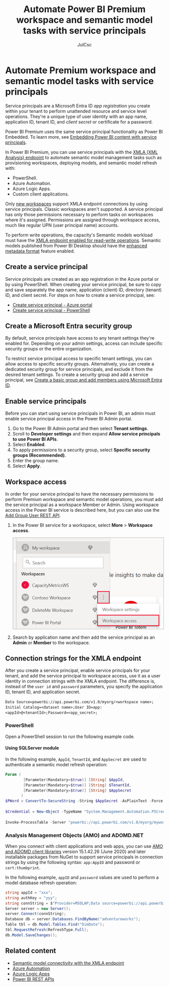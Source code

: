 ﻿---
title: Automate Power BI Premium workspace and semantic model tasks with service principals
description: Learn how to use service principals for automating Power BI Premium workspace and semantic model management tasks.
author: JulCsc
ms.author: juliacawthra
ms.reviewer: kayu
ms.service: powerbi
ms.subservice: powerbi-premium
ms.topic: how-to
ms.date: 11/16/2022
LocalizationGroup: Premium
---

# Automate Premium workspace and semantic model tasks with service principals

Service principals are a Microsoft Entra ID *app registration* you create within your tenant to perform unattended resource and service level operations. They're a unique type of user identity with an app name, application ID, tenant ID, and *client secret* or certificate for a password.

Power BI Premium uses the same service principal functionality as Power BI Embedded. To learn more, see [Embedding Power BI content with service principals](/power-bi/developer/embedded/embed-service-principal).

In Power BI Premium, you can use service principals with the [XMLA (XML Analysis) endpoint](service-premium-connect-tools.md) to automate semantic model management tasks such as provisioning workspaces, deploying models, and semantic model refresh with:

- PowerShell.
- Azure Automation.
- Azure Logic Apps.
- Custom client applications.

Only [new workspaces](/power-bi/collaborate-share/service-new-workspaces) support XMLA endpoint connections by using service principals. Classic workspaces aren't supported. A service principal has only those permissions necessary to perform tasks on workspaces where it's assigned. Permissions are assigned through workspace access, much like regular UPN (user principal name) accounts.

To perform write operations, the capacity's Semantic models workload must have the [XMLA endpoint enabled for read-write operations](service-premium-connect-tools.md#enable-xmla-read-write). Semantic models published from Power BI Desktop should have the [enhanced metadata format](/power-bi/connect-data/desktop-enhanced-dataset-metadata) feature enabled.

## Create a service principal

Service principals are created as an app registration in the Azure portal or by using PowerShell. When creating your service principal, be sure to copy and save separately the app name, application (client) ID, directory (tenant) ID, and client secret. For steps on how to create a service principal, see:

- [Create service principal - Azure portal](/azure/active-directory/develop/howto-create-service-principal-portal)
- [Create service principal - PowerShell](/azure/active-directory/develop/howto-authenticate-service-principal-powershell)

<a name='create-an-azure-ad-security-group'></a>

## Create a Microsoft Entra security group

By default, service principals have access to any tenant settings they're enabled for. Depending on your admin settings, access can include specific security groups or the entire organization.

To restrict service principal access to specific tenant settings, you can allow access to specific security groups. Alternatively, you can create a dedicated security group for service principals, and exclude it from the desired tenant settings. To create a security group and add a service principal, see [Create a basic group and add members using Microsoft Entra ID](/azure/active-directory/fundamentals/active-directory-groups-create-azure-portal).

## Enable service principals

Before you can start using service principals in Power BI, an admin must enable service principal access in the Power BI Admin portal.

1. Go to the Power BI Admin portal and then select **Tenant settings**.
1. Scroll to **Developer settings** and then expand **Allow service principals to use Power BI APIs**.
1. Select **Enabled**.
1. To apply permissions to a security group, select **Specific security groups (Recommended)**.
1. Enter the group name.
1. Select **Apply**.

## Workspace access

In order for your service principal to have the necessary permissions to perform Premium workspace and semantic model operations, you must add the service principal as a workspace Member or Admin. Using workspace access in the Power BI service is described here, but you can also use the [Add Group User REST API](/rest/api/power-bi/groups/addgroupuser).

1. In the Power BI service for a workspace, select **More** > **Workspace access**.

    ![Screenshot that shows a list of workspaces. The more icon and workspace access are highlighted.](media/service-premium-service-principal/workspace-access.png)

2. Search by application name and then add the service principal as an **Admin** or **Member** to the workspace.

## Connection strings for the XMLA endpoint

After you create a service principal, enable service principals for your tenant, and add the service principal to workspace access, use it as a user identity in connection strings with the XMLA endpoint. The difference is, instead of the `user id` and `password` parameters, you specify the application ID, tenant ID, and application secret.

`Data Source=powerbi://api.powerbi.com/v1.0/myorg/<workspace name>; Initial Catalog=<dataset name>;User ID=app:<appId>@<tenantId>;Password=<app_secret>;`

### PowerShell

Open a PowerShell session to run the following example code.

#### Using SQLServer module

In the following example, `AppId`, `TenantId`, and `AppSecret` are used to authenticate a semantic model refresh operation:

```powershell
Param (
        [Parameter(Mandatory=$true)] [String] $AppId,
        [Parameter(Mandatory=$true)] [String] $TenantId,
        [Parameter(Mandatory=$true)] [String] $AppSecret
       )
$PWord = ConvertTo-SecureString -String $AppSecret -AsPlainText -Force

$Credential = New-Object -TypeName "System.Management.Automation.PSCredential" -ArgumentList $AppId, $PWord

Invoke-ProcessTable -Server "powerbi://api.powerbi.com/v1.0/myorg/myworkspace" -TableName "mytable" -DatabaseName "mydataset" -RefreshType "Full" -ServicePrincipal -ApplicationId $AppId -TenantId $TenantId -Credential $Credential
```

### Analysis Management Objects (AMO) and ADOMD.NET

When you connect with client applications and web apps, you can use [AMO and ADOMD client libraries](/azure/analysis-services/analysis-services-data-providers) version 15.1.42.26 (June 2020) and later installable packages from NuGet to support service principals in connection strings by using the following syntax: `app:AppID` and password or `cert:thumbprint`.

In the following example, `appID` and `password` values are used to perform a model database refresh operation:

```csharp
string appId = "xxx";
string authKey = "yyy";
string connString = $"Provider=MSOLAP;Data source=powerbi://api.powerbi.com/v1.0/<tenant>/<workspacename>;Initial catalog=<datasetname>;User ID=app:{appId};Password={authKey};";
Server server = new Server();
server.Connect(connString);
Database db = server.Databases.FindByName("adventureworks");
Table tbl = db.Model.Tables.Find("DimDate");
tbl.RequestRefresh(RefreshType.Full);
db.Model.SaveChanges();
```

## Related content

- [Semantic model connectivity with the XMLA endpoint](service-premium-connect-tools.md)  
- [Azure Automation](/azure/automation)  
- [Azure Logic Apps](/azure/logic-apps/)  
- [Power BI REST APIs](/rest/api/power-bi/)

